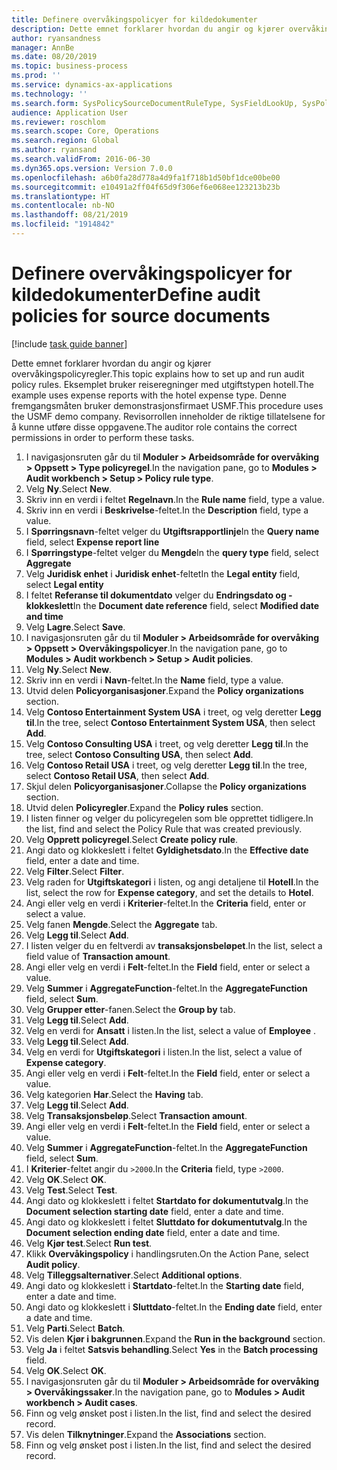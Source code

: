 ```yaml
---
title: Definere overvåkingspolicyer for kildedokumenter
description: Dette emnet forklarer hvordan du angir og kjører overvåkingspolicyregler.
author: ryansandness
manager: AnnBe
ms.date: 08/20/2019
ms.topic: business-process
ms.prod: ''
ms.service: dynamics-ax-applications
ms.technology: ''
ms.search.form: SysPolicySourceDocumentRuleType, SysFieldLookUp, SysPolicyListPage, SysPolicy, AuditPolicyRule, SysQueryForm, SysQueryFieldLookUp, AuditPolicyDateSelection, AuditPolicyAdditionalOption, BatchJob, CaseDetail
audience: Application User
ms.reviewer: roschlom
ms.search.scope: Core, Operations
ms.search.region: Global
ms.author: ryansand
ms.search.validFrom: 2016-06-30
ms.dyn365.ops.version: Version 7.0.0
ms.openlocfilehash: a6b0fa28d778a4d9fa1f718b1d50bf1dce00be00
ms.sourcegitcommit: e10491a2ff04f65d9f306ef6e068ee123213b23b
ms.translationtype: HT
ms.contentlocale: nb-NO
ms.lasthandoff: 08/21/2019
ms.locfileid: "1914842"
---
```

# <a name="define-audit-policies-for-source-documents"></a><span data-ttu-id="9bd87-103">Definere overvåkingspolicyer for kildedokumenter</span><span class="sxs-lookup"><span data-stu-id="9bd87-103">Define audit policies for source documents</span></span>

[!include [task guide banner](../../includes/task-guide-banner.md)]

<span data-ttu-id="9bd87-104">Dette emnet forklarer hvordan du angir og kjører overvåkingspolicyregler.</span><span class="sxs-lookup"><span data-stu-id="9bd87-104">This topic explains how to set up and run audit policy rules.</span></span> <span data-ttu-id="9bd87-105">Eksemplet bruker reiseregninger med utgiftstypen hotell.</span><span class="sxs-lookup"><span data-stu-id="9bd87-105">The example uses expense reports with the hotel expense type.</span></span> <span data-ttu-id="9bd87-106">Denne fremgangsmåten bruker demonstrasjonsfirmaet USMF.</span><span class="sxs-lookup"><span data-stu-id="9bd87-106">This procedure uses the USMF demo company.</span></span> <span data-ttu-id="9bd87-107">Revisorrollen inneholder de riktige tillatelsene for å kunne utføre disse oppgavene.</span><span class="sxs-lookup"><span data-stu-id="9bd87-107">The auditor role contains the correct permissions in order to perform these tasks.</span></span>

1. <span data-ttu-id="9bd87-108">I navigasjonsruten går du til **Moduler > Arbeidsområde for overvåking > Oppsett > Type policyregel**.</span><span class="sxs-lookup"><span data-stu-id="9bd87-108">In the navigation pane, go to **Modules > Audit workbench > Setup > Policy rule type**.</span></span>
2. <span data-ttu-id="9bd87-109">Velg **Ny**.</span><span class="sxs-lookup"><span data-stu-id="9bd87-109">Select **New**.</span></span>
3. <span data-ttu-id="9bd87-110">Skriv inn en verdi i feltet **Regelnavn**.</span><span class="sxs-lookup"><span data-stu-id="9bd87-110">In the **Rule name** field, type a value.</span></span>
4. <span data-ttu-id="9bd87-111">Skriv inn en verdi i **Beskrivelse**-feltet.</span><span class="sxs-lookup"><span data-stu-id="9bd87-111">In the **Description** field, type a value.</span></span>
5. <span data-ttu-id="9bd87-112">I **Spørringsnavn**-feltet velger du **Utgiftsrapportlinje**</span><span class="sxs-lookup"><span data-stu-id="9bd87-112">In the **Query name** field, select **Expense report line**</span></span>
6. <span data-ttu-id="9bd87-113">I **Spørringstype**-feltet velger du **Mengde**</span><span class="sxs-lookup"><span data-stu-id="9bd87-113">In the **query type** field, select **Aggregate**</span></span>
7. <span data-ttu-id="9bd87-114">Velg **Juridisk enhet** i **Juridisk enhet**-feltet</span><span class="sxs-lookup"><span data-stu-id="9bd87-114">In the **Legal entity** field, select **Legal entity**</span></span>
8. <span data-ttu-id="9bd87-115">I feltet **Referanse til dokumentdato** velger du **Endringsdato og -klokkeslett**</span><span class="sxs-lookup"><span data-stu-id="9bd87-115">In the **Document date reference** field, select **Modified date and time**</span></span>
9. <span data-ttu-id="9bd87-116">Velg **Lagre**.</span><span class="sxs-lookup"><span data-stu-id="9bd87-116">Select **Save**.</span></span>
10. <span data-ttu-id="9bd87-117">I navigasjonsruten går du til **Moduler > Arbeidsområde for overvåking > Oppsett > Overvåkingspolicyer**.</span><span class="sxs-lookup"><span data-stu-id="9bd87-117">In the navigation pane, go to **Modules > Audit workbench > Setup > Audit policies**.</span></span>
11. <span data-ttu-id="9bd87-118">Velg **Ny**.</span><span class="sxs-lookup"><span data-stu-id="9bd87-118">Select **New**.</span></span>
12. <span data-ttu-id="9bd87-119">Skriv inn en verdi i **Navn**-feltet.</span><span class="sxs-lookup"><span data-stu-id="9bd87-119">In the **Name** field, type a value.</span></span>
13. <span data-ttu-id="9bd87-120">Utvid delen **Policyorganisasjoner**.</span><span class="sxs-lookup"><span data-stu-id="9bd87-120">Expand the **Policy organizations** section.</span></span>
14. <span data-ttu-id="9bd87-121">Velg **Contoso Entertainment System USA** i treet, og velg deretter **Legg til**.</span><span class="sxs-lookup"><span data-stu-id="9bd87-121">In the tree, select **Contoso Entertainment System USA**, then select **Add**.</span></span>
15. <span data-ttu-id="9bd87-122">Velg **Contoso Consulting USA** i treet, og velg deretter **Legg til**.</span><span class="sxs-lookup"><span data-stu-id="9bd87-122">In the tree, select **Contoso Consulting USA**, then select **Add**.</span></span>
16. <span data-ttu-id="9bd87-123">Velg **Contoso Retail USA** i treet, og velg deretter **Legg til**.</span><span class="sxs-lookup"><span data-stu-id="9bd87-123">In the tree, select **Contoso Retail USA**, then select **Add**.</span></span>
17. <span data-ttu-id="9bd87-124">Skjul delen **Policyorganisasjoner**.</span><span class="sxs-lookup"><span data-stu-id="9bd87-124">Collapse the **Policy organizations** section.</span></span>
18. <span data-ttu-id="9bd87-125">Utvid delen **Policyregler**.</span><span class="sxs-lookup"><span data-stu-id="9bd87-125">Expand the **Policy rules** section.</span></span>
19. <span data-ttu-id="9bd87-126">I listen finner og velger du policyregelen som ble opprettet tidligere.</span><span class="sxs-lookup"><span data-stu-id="9bd87-126">In the list, find and select the Policy Rule that was created previously.</span></span>
20. <span data-ttu-id="9bd87-127">Velg **Opprett policyregel**.</span><span class="sxs-lookup"><span data-stu-id="9bd87-127">Select **Create policy rule**.</span></span>
21. <span data-ttu-id="9bd87-128">Angi dato og klokkeslett i feltet **Gyldighetsdato**.</span><span class="sxs-lookup"><span data-stu-id="9bd87-128">In the **Effective date** field, enter a date and time.</span></span>
22. <span data-ttu-id="9bd87-129">Velg **Filter**.</span><span class="sxs-lookup"><span data-stu-id="9bd87-129">Select **Filter**.</span></span>
23. <span data-ttu-id="9bd87-130">Velg raden for **Utgiftskategori** i listen, og angi detaljene til **Hotell**.</span><span class="sxs-lookup"><span data-stu-id="9bd87-130">In the list, select the row for **Expense category**, and set the details to **Hotel**.</span></span>
24. <span data-ttu-id="9bd87-131">Angi eller velg en verdi i **Kriterier**-feltet.</span><span class="sxs-lookup"><span data-stu-id="9bd87-131">In the **Criteria** field, enter or select a value.</span></span>
25. <span data-ttu-id="9bd87-132">Velg fanen **Mengde**.</span><span class="sxs-lookup"><span data-stu-id="9bd87-132">Select the **Aggregate** tab.</span></span>
26. <span data-ttu-id="9bd87-133">Velg **Legg til**.</span><span class="sxs-lookup"><span data-stu-id="9bd87-133">Select **Add**.</span></span>
27. <span data-ttu-id="9bd87-134">I listen velger du en feltverdi av **transaksjonsbeløpet**.</span><span class="sxs-lookup"><span data-stu-id="9bd87-134">In the list, select a field value of **Transaction amount**.</span></span>
28. <span data-ttu-id="9bd87-135">Angi eller velg en verdi i **Felt**-feltet.</span><span class="sxs-lookup"><span data-stu-id="9bd87-135">In the **Field** field, enter or select a value.</span></span>
29. <span data-ttu-id="9bd87-136">Velg **Summer** i **AggregateFunction**-feltet.</span><span class="sxs-lookup"><span data-stu-id="9bd87-136">In the **AggregateFunction** field, select **Sum**.</span></span>
30. <span data-ttu-id="9bd87-137">Velg **Grupper etter**-fanen.</span><span class="sxs-lookup"><span data-stu-id="9bd87-137">Select the **Group by** tab.</span></span>
31. <span data-ttu-id="9bd87-138">Velg **Legg til**.</span><span class="sxs-lookup"><span data-stu-id="9bd87-138">Select **Add**.</span></span>
32. <span data-ttu-id="9bd87-139">Velg en verdi for **Ansatt** i listen.</span><span class="sxs-lookup"><span data-stu-id="9bd87-139">In the list, select a value of **Employee** .</span></span>
33. <span data-ttu-id="9bd87-140">Velg **Legg til**.</span><span class="sxs-lookup"><span data-stu-id="9bd87-140">Select **Add**.</span></span>
34. <span data-ttu-id="9bd87-141">Velg en verdi for **Utgiftskategori** i listen.</span><span class="sxs-lookup"><span data-stu-id="9bd87-141">In the list, select a value of **Expense category**.</span></span>
35. <span data-ttu-id="9bd87-142">Angi eller velg en verdi i **Felt**-feltet.</span><span class="sxs-lookup"><span data-stu-id="9bd87-142">In the **Field** field, enter or select a value.</span></span>
36. <span data-ttu-id="9bd87-143">Velg kategorien **Har**.</span><span class="sxs-lookup"><span data-stu-id="9bd87-143">Select the **Having** tab.</span></span>
37. <span data-ttu-id="9bd87-144">Velg **Legg til**.</span><span class="sxs-lookup"><span data-stu-id="9bd87-144">Select **Add**.</span></span>
38. <span data-ttu-id="9bd87-145">Velg **Transaksjonsbeløp**.</span><span class="sxs-lookup"><span data-stu-id="9bd87-145">Select **Transaction amount**.</span></span>
39. <span data-ttu-id="9bd87-146">Angi eller velg en verdi i **Felt**-feltet.</span><span class="sxs-lookup"><span data-stu-id="9bd87-146">In the **Field** field, enter or select a value.</span></span>
40. <span data-ttu-id="9bd87-147">Velg **Summer** i **AggregateFunction**-feltet.</span><span class="sxs-lookup"><span data-stu-id="9bd87-147">In the **AggregateFunction** field, select **Sum**.</span></span>
41. <span data-ttu-id="9bd87-148">I **Kriterier**-feltet angir du `>2000`.</span><span class="sxs-lookup"><span data-stu-id="9bd87-148">In the **Criteria** field, type `>2000`.</span></span>
42. <span data-ttu-id="9bd87-149">Velg **OK**.</span><span class="sxs-lookup"><span data-stu-id="9bd87-149">Select **OK**.</span></span>
43. <span data-ttu-id="9bd87-150">Velg **Test**.</span><span class="sxs-lookup"><span data-stu-id="9bd87-150">Select **Test**.</span></span>
44. <span data-ttu-id="9bd87-151">Angi dato og klokkeslett i feltet **Startdato for dokumentutvalg**.</span><span class="sxs-lookup"><span data-stu-id="9bd87-151">In the **Document selection starting date** field, enter a date and time.</span></span>
45. <span data-ttu-id="9bd87-152">Angi dato og klokkeslett i feltet **Sluttdato for dokumentutvalg**.</span><span class="sxs-lookup"><span data-stu-id="9bd87-152">In the **Document selection ending date** field, enter a date and time.</span></span>
46. <span data-ttu-id="9bd87-153">Velg **Kjør test**.</span><span class="sxs-lookup"><span data-stu-id="9bd87-153">Select **Run test**.</span></span>
47. <span data-ttu-id="9bd87-154">Klikk **Overvåkingspolicy** i handlingsruten.</span><span class="sxs-lookup"><span data-stu-id="9bd87-154">On the Action Pane, select **Audit policy**.</span></span>
48. <span data-ttu-id="9bd87-155">Velg **Tilleggsalternativer**.</span><span class="sxs-lookup"><span data-stu-id="9bd87-155">Select **Additional options**.</span></span>
49. <span data-ttu-id="9bd87-156">Angi dato og klokkeslett i **Startdato**-feltet.</span><span class="sxs-lookup"><span data-stu-id="9bd87-156">In the **Starting date** field, enter a date and time.</span></span>
50. <span data-ttu-id="9bd87-157">Angi dato og klokkeslett i **Sluttdato**-feltet.</span><span class="sxs-lookup"><span data-stu-id="9bd87-157">In the **Ending date** field, enter a date and time.</span></span>
51. <span data-ttu-id="9bd87-158">Velg **Parti**.</span><span class="sxs-lookup"><span data-stu-id="9bd87-158">Select **Batch**.</span></span>
52. <span data-ttu-id="9bd87-159">Vis delen **Kjør i bakgrunnen**.</span><span class="sxs-lookup"><span data-stu-id="9bd87-159">Expand the **Run in the background** section.</span></span>
53. <span data-ttu-id="9bd87-160">Velg **Ja** i feltet **Satsvis behandling**.</span><span class="sxs-lookup"><span data-stu-id="9bd87-160">Select **Yes** in the **Batch processing** field.</span></span>
54. <span data-ttu-id="9bd87-161">Velg **OK**.</span><span class="sxs-lookup"><span data-stu-id="9bd87-161">Select **OK**.</span></span>
55. <span data-ttu-id="9bd87-162">I navigasjonsruten går du til **Moduler > Arbeidsområde for overvåking > Overvåkingssaker**.</span><span class="sxs-lookup"><span data-stu-id="9bd87-162">In the navigation pane, go to **Modules > Audit workbench > Audit cases**.</span></span>
56. <span data-ttu-id="9bd87-163">Finn og velg ønsket post i listen.</span><span class="sxs-lookup"><span data-stu-id="9bd87-163">In the list, find and select the desired record.</span></span>
57. <span data-ttu-id="9bd87-164">Vis delen **Tilknytninger**.</span><span class="sxs-lookup"><span data-stu-id="9bd87-164">Expand the **Associations** section.</span></span>
58. <span data-ttu-id="9bd87-165">Finn og velg ønsket post i listen.</span><span class="sxs-lookup"><span data-stu-id="9bd87-165">In the list, find and select the desired record.</span></span>

